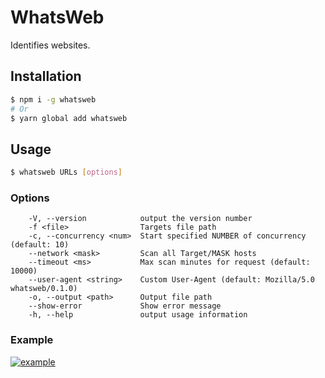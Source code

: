 # WhatsWeb

Identifies websites.

## Installation

``` bash
$ npm i -g whatsweb
# Or
$ yarn global add whatsweb
```

## Usage

``` bash
$ whatsweb URLs [options]
```

### Options

```
    -V, --version            output the version number
    -f <file>                Targets file path
    -c, --concurrency <num>  Start specified NUMBER of concurrency (default: 10)
    --network <mask>         Scan all Target/MASK hosts
    --timeout <ms>           Max scan minutes for request (default: 10000)
    --user-agent <string>    Custom User-Agent (default: Mozilla/5.0 whatsweb/0.1.0)
    -o, --output <path>      Output file path
    --show-error             Show error message
    -h, --help               output usage information
```

### Example

[![example](https://asciinema.org/a/QlO4vqhnPEF0Hwf5zqCFjKgT2.png)](https://asciinema.org/a/QlO4vqhnPEF0Hwf5zqCFjKgT2)